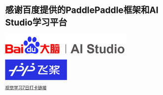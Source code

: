 # 感谢百度提供的PaddlePaddle框架和AI Studio学习平台

![img](https://github.com/Feng1909/PaddlePaddle_learning/blob/master/img/AI_studio.png)

<img src="https://github.com/Feng1909/PaddlePaddle_learning/blob/master/img/Paddle1.jpg" width = "200" height = "66" alt="" align=center />

[视觉学习7日打卡链接](https://aistudio.baidu.com/aistudio/course/introduce/1617?directly=1&shared=1)